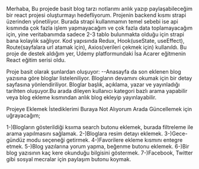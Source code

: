Merhaba, Bu projede basit blog tarzı notlarımı anlık yazıp paylaşabileceğim bir react projesi oluşturmayı hedefliyorum. Projenin backend kısmı strapi üzerinden yönetiliyor. Burada strapi kullanmamın temel sebebi ise api kısmında çok fazla işlem yapmayacağım ve çok fazla data toplamayacağım için, yine veritabanımda sadece 2-3 tablo bulunmakta olduğu için strapi bana kolaylık sağlıyor.
Kod yapısında Redux, Hook(useState, useEffect), Route(sayfalara url atamak için), Axios(verileri çekmek için) kullanıldı.
Bu proje de destek aldığım yer, Udemy platformundaki İsa Acarer eğitmenin React eğitim serisi oldu.


Proje basit olarak şunlardan oluşuyor:
--Anasayfa da son eklenen blog yazısına göre bloglar listeleniliyor. Blogların devamını okumak için bir detay sayfasına yönlendiriliyor. Bloglar başlık, açıklama, yazar ve yayınladığı tarihten oluşuyor.Bu arada dileyen kullanıcı kategori bazlı arama yapabilir veya blog ekleme kısmından anlık blog ekleyip yayınlayabilir.

Projeye Eklemek İstediklerimi Buraya Not Alıyorum Arada Güncellemek için uğrayacağım;

1-)Blogların gösterildiği ksııma search butonu eklemek, burada filtreleme ile arama yapılmasını sağlamak.
2-)Bloglara resim detayı eklemek.
3-)Gece-gündüz modu seçeneği getirmek.
4-)Favorilere ekleme kısmını entegre etmek.
5-)Blog yazılarına yorum yapma, beğenme butonu eklemek.
6-)Bir blog yazısının kaç kere okunduğu bilgisini göstermek.
7-)Facebook, Twitter gibi sosyal mecralar için paylaşım butonu koymak.

